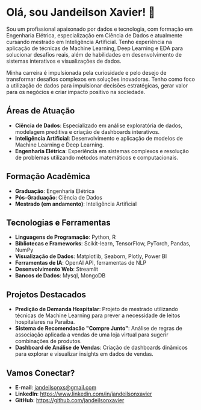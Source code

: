 # Olá, sou Jandeilson Xavier! 👋

Sou um profissional apaixonado por dados e tecnologia, com formação em Engenharia Elétrica, especialização em Ciência de Dados e atualmente cursando mestrado em Inteligência Artificial. Tenho experiência na aplicação de técnicas de Machine Learning, Deep Learning e EDA para solucionar desafios reais, além de habilidades em desenvolvimento de sistemas interativos e visualizações de dados.

Minha carreira é impulsionada pela curiosidade e pelo desejo de transformar desafios complexos em soluções inovadoras. Tenho como foco a utilização de dados para impulsionar decisões estratégicas, gerar valor para os negócios e criar impacto positivo na sociedade.

## Áreas de Atuação
- **Ciência de Dados**: Especializado em análise exploratória de dados, modelagem preditiva e criação de dashboards interativos.
- **Inteligência Artificial**: Desenvolvimento e aplicação de modelos de Machine Learning e Deep Learning.
- **Engenharia Elétrica**: Experiência em sistemas complexos e resolução de problemas utilizando métodos matemáticos e computacionais.

## Formação Acadêmica
- **Graduação**: Engenharia Elétrica
- **Pós-Graduação**: Ciência de Dados
- **Mestrado (em andamento)**: Inteligência Artificial

## Tecnologias e Ferramentas
- **Linguagens de Programação**: Python, R
- **Bibliotecas e Frameworks**: Scikit-learn, TensorFlow, PyTorch, Pandas, NumPy
- **Visualização de Dados**: Matplotlib, Seaborn, Plotly, Power BI
- **Ferramentas de IA**: OpenAI API, ferramentas de NLP
- **Desenvolvimento Web**: Streamlit
- **Bancos de Dados**: Mysql, MongoDB

## Projetos Destacados
- **Predição de Demanda Hospitalar**: Projeto de mestrado utilizando técnicas de Machine Learning para prever a necessidade de leitos hospitalares na Paraíba.
- **Sistema de Recomendacão "Compre Junto"**: Análise de regras de associação aplicada a vendas de uma loja virtual para sugerir combinações de produtos.
- **Dashboard de Análise de Vendas**: Criação de dashboards dinâmicos para explorar e visualizar insights em dados de vendas.

## Vamos Conectar?
- **E-mail**: <jandeilsonxs@gmail.com>
- **LinkedIn**: <https://www.linkedin.com/in/jandeilsonxavier>
- **GitHub**: <https://github.com/jandeilsonxavier>


<!--
Sempre em busca de novos desafios e oportunidades para aplicar o conhecimento adquirido e aprender ainda mais. Vamos construir algo incrível juntos? 🚀

><h3 align="left">Graduado em Engenharia Eletríca</h3><
<h3 align="left">Cientista de Dados em construção 😃</h3>

<h3 align="left">Contato: jandeilsonxs@gmail.com</h3>

><h3 align="left">Habilidades:</h3>
><p align="left"> <a href="https://www.arduino.cc/" target="_blank" rel="noreferrer"> <img src="https://cdn.worldvectorlogo.com/logos/arduino-1.svg" alt="arduino" width="40" height="40"/> </a> <a href="https://www.mysql.com/" target="_blank" rel="noreferrer"> <img src="https://raw.githubusercontent.com/devicons/devicon/master/icons/mysql/mysql-original-wordmark.svg" alt="mysql" width="40" height="40"/> </a> <a href="https://www.python.org" target="_blank" rel="noreferrer"> <img src="https://raw.githubusercontent.com/devicons/devicon/master/icons/python/python-original.svg" alt="python" width="40" height="40"/> </a> 
<a align="left"> <a href="https://www.bitmaker.com.br/" target="_blank" rel="noreferrer"> <img src="https://raw.githubusercontent.com/gilbarbara/logos/f133ea921b012052000964e3feb023b57146895b/logos/c.svg" alt="NumPy" width="40" height="40"/></a>  
</p> -->
